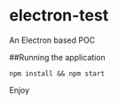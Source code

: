 # electron-test
An Electron based POC

##Running the application
```
npm install && npm start
```

Enjoy
